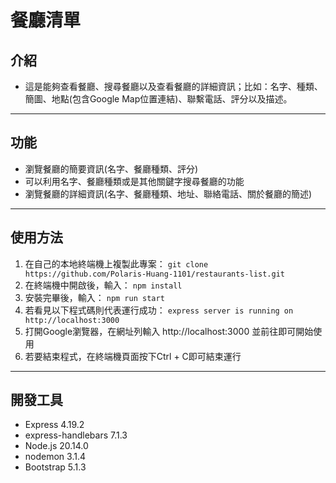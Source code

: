# 餐廳清單
## 介紹
* 這是能夠查看餐廳、搜尋餐廳以及查看餐廳的詳細資訊；比如：名字、種類、簡圖、地點(包含Google Map位置連結)、聯繫電話、評分以及描述。
---
## 功能
* 瀏覽餐廳的簡要資訊(名字、餐廳種類、評分)
* 可以利用名字、餐廳種類或是其他關鍵字搜尋餐廳的功能
* 瀏覽餐廳的詳細資訊(名字、餐廳種類、地址、聯絡電話、關於餐廳的簡述)
---
## 使用方法
1. 在自己的本地終端機上複製此專案：
```git clone https://github.com/Polaris-Huang-1101/restaurants-list.git```
2. 在終端機中開啟後，輸入：
```npm install```
3. 安裝完畢後，輸入：
```npm run start```
4. 若看見以下程式碼則代表運行成功：
```express server is running on http://localhost:3000```
5. 打開Google瀏覽器，在網址列輸入 http://localhost:3000 並前往即可開始使用
6. 若要結束程式，在終端機頁面按下Ctrl + C即可結束運行
---
## 開發工具
* Express 4.19.2
* express-handlebars 7.1.3
* Node.js 20.14.0
* nodemon 3.1.4
* Bootstrap 5.1.3

